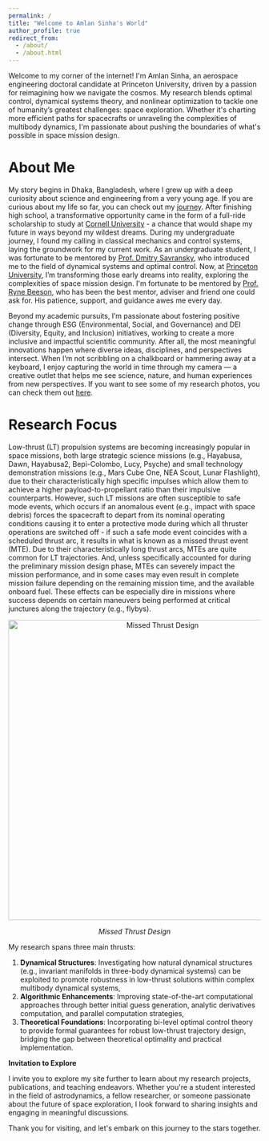 ```yaml
---
permalink: /
title: "Welcome to Amlan Sinha's World"
author_profile: true
redirect_from: 
  - /about/
  - /about.html
---
```


Welcome to my corner of the internet! I'm Amlan Sinha, an aerospace engineering doctoral candidate at Princeton University, driven by a passion for reimagining how we navigate the cosmos. My research blends optimal control, dynamical systems theory, and nonlinear optimization to tackle one of humanity’s greatest challenges: space exploration. Whether it's charting more efficient paths for spacecrafts or unraveling the complexities of multibody dynamics, I'm passionate about pushing the boundaries of what's possible in space mission design.

About Me
======
My story begins in Dhaka, Bangladesh, where I grew up with a deep curiosity about science and engineering from a very young age. If you are curious about my life so far, you can check out my [journey](/my-journey.html). After finishing high school, a transformative opportunity came in the form of a full-ride scholarship to study at [Cornell University](https://www.cornell.edu/) - a chance that would shape my future in ways beyond my wildest dreams. During my undergraduate journey, I found my calling in classical mechanics and control systems, laying the groundwork for my current work. As an undergraduate student, I was fortunate to be mentored by [Prof. Dmitry Savransky](https://sioslab.mae.cornell.edu/), who introduced me to the field of dynamical systems and optimal control. Now, at [Princeton University](https://www.princeton.edu/), I’m transforming those early dreams into reality, exploring the complexities of space mission design. I'm fortunate to be mentored by [Prof. Ryne Beeson](https://beeson.princeton.edu/), who has been the best mentor, adviser and friend one could ask for. His patience, support, and guidance awes me every day.

Beyond my academic pursuits, I’m passionate about fostering positive change through ESG (Environmental, Social, and Governance) and DEI (Diversity, Equity, and Inclusion) initiatives, working to create a more inclusive and impactful scientific community. After all, the most meaningful innovations happen where diverse ideas, disciplines, and perspectives intersect. When I’m not scribbling on a chalkboard or hammering away at a keyboard, I enjoy capturing the world in time through my camera — a creative outlet that helps me see science, nature, and human experiences from new perspectives. If you want to see some of my research photos, you can check them out [here](/art-of-science.md).

Research Focus
======
Low-thrust (LT) propulsion systems are becoming increasingly popular in space missions, both large strategic science missions (e.g., Hayabusa, Dawn, Hayabusa2, Bepi-Colombo, Lucy, Psyche) and small technology demonstration missions (e.g., Mars Cube One, NEA Scout, Lunar Flashlight), due to their characteristically high specific impulses which allow them to achieve a higher payload-to-propellant ratio than their impulsive counterparts. However, such LT missions are often susceptible to safe mode events, which occurs if an anomalous event (e.g., impact with space debris) forces the spacecraft to depart from its nominal operating conditions causing it to enter a protective mode during which all thruster operations are switched off - if such a safe mode event coincides with a scheduled thrust arc, it results in what is known as a missed thrust event (MTE). Due to their characteristically long thrust arcs, MTEs are quite common for LT trajectories. And, unless specifically accounted for during the preliminary mission design phase, MTEs can severely impact the mission performance, and in some cases may even result in complete mission failure depending on the remaining mission time, and the available onboard fuel. These effects can be especially dire in missions where success depends on certain maneuvers being performed at critical junctures along the trajectory (e.g., flybys).

<div style="text-align: center">
    <img src="/images/technical/missed-thrust-event-schematic.png" alt="Missed Thrust Design" style="width: 600px; max-width: 100%;"/>
    <p><em>Missed Thrust Design</em></p>
</div>

My research spans three main thrusts:
1. **Dynamical Structures**: Investigating how natural dynamical structures (e.g., invariant manifolds in three-body dynamical systems) can be exploited to promote robustness in low-thrust solutions within complex multibody dynamical systems,
2. **Algorithmic Enhancements**: Improving state-of-the-art computational approaches through better initial guess generation, analytic derivatives computation, and parallel computation strategies,
3. **Theoretical Foundations**: Incorporating bi-level optimal control theory to provide formal guarantees for robust low-thrust trajectory design, bridging the gap between theoretical optimality and practical implementation.

**Invitation to Explore**

I invite you to explore my site further to learn about my research projects, publications, and teaching endeavors. Whether you're a student interested in the field of astrodynamics, a fellow researcher, or someone passionate about the future of space exploration, I look forward to sharing insights and engaging in meaningful discussions.

Thank you for visiting, and let's embark on this journey to the stars together.
